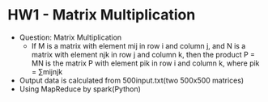 # HW1 - Matrix Multiplication
- Question: Matrix Multiplication
  - If M is a matrix with element mij in row i and column j, and N is a matrix with element njk in row j and column k, then the product P = MN is the matrix P with element pik in row i and column k, where pik = ∑mijnjk
- Output data is calculated from 500input.txt(two 500x500 matrices) 
- Using MapReduce by spark(Python)
